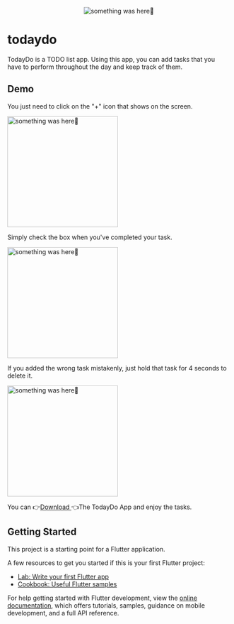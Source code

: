 
<p align="center">
    <img src="https://user-images.githubusercontent.com/115228605/204465667-d741fb6c-0be6-41b1-86ba-f09271330420.png" alt="something was here🤔">
</p>

# todaydo

TodayDo is a TODO list app. Using this app, you can add tasks that you have to perform throughout the day and keep track of them.

## Demo

You just need to click on the "+" icon that shows on the screen.

<p> 
    <img width="250" src="https://user-images.githubusercontent.com/115228605/204466508-b4999a9c-2411-48c8-86c0-6aa7f5eaea34.gif" alt="something was here🤔">
</p>

Simply check the box when you've completed your task.

<p> 
    <img width="250" src="https://user-images.githubusercontent.com/115228605/204467171-358a7072-7d1d-4220-9e89-0dfcb0ba592d.gif" alt="something was here🤔">
</p>

If you added the wrong task mistakenly, just hold that task for 4 seconds to delete it.

<p> 
    <img width="250" src="https://user-images.githubusercontent.com/115228605/204467494-142e6772-bd54-4408-b94a-15bbdb1b1a74.gif" alt="something was here🤔">
</p>

You can 
👉[Download ](https://github.com/Priyank-Bhagat/bmi_calculator/raw/master/test/build/bmiCalc.apk)👈The TodayDo App  and enjoy the tasks.

## Getting Started

This project is a starting point for a Flutter application.

A few resources to get you started if this is your first Flutter project:

- [Lab: Write your first Flutter app](https://docs.flutter.dev/get-started/codelab)
- [Cookbook: Useful Flutter samples](https://docs.flutter.dev/cookbook)

For help getting started with Flutter development, view the
[online documentation](https://docs.flutter.dev/), which offers tutorials,
samples, guidance on mobile development, and a full API reference.
